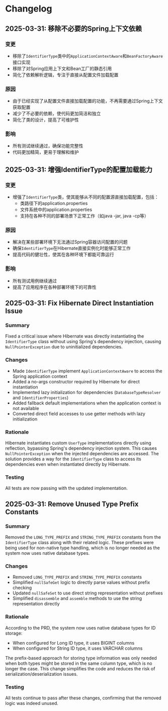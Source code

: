 # Changelog

## 2025-03-31: 移除不必要的Spring上下文依赖

### 变更

- 移除了`IdentifierType`类中的`ApplicationContextAware`和`BeanFactoryAware`接口实现
- 移除了对Spring应用上下文和Bean工厂的静态引用
- 简化了依赖解析逻辑，专注于直接从配置文件加载配置

### 原因

- 由于已经实现了从配置文件直接加载配置的功能，不再需要通过Spring上下文获取配置
- 减少了不必要的依赖，使代码更加简洁和独立
- 简化了类的设计，提高了可维护性

### 影响

- 所有测试继续通过，确保功能完整性
- 代码更加精简，更易于理解和维护

## 2025-03-31: 增强IdentifierType的配置加载能力

### 变更

- 增强了`IdentifierType`类，使其能够从不同的配置源直接加载配置，包括：
  - 类路径下的application.properties
  - 文件系统中的application.properties
  - 支持在各种不同的部署场景下正常工作（如java -jar, java -cp等）

### 原因

- 解决在某些部署环境下无法通过Spring容器访问配置的问题
- 确保`IdentifierType`在Hibernate直接实例化时能够正常工作
- 提高代码的健壮性，使其在各种环境下都能可靠运行

### 影响

- 所有测试用例继续通过
- 提高了应用程序在各种部署环境下的可靠性

## 2025-03-31: Fix Hibernate Direct Instantiation Issue

### Summary
Fixed a critical issue where Hibernate was directly instantiating the `IdentifierType` class without using Spring's dependency injection, causing `NullPointerException` due to uninitialized dependencies.

### Changes
- Made `IdentifierType` implement `ApplicationContextAware` to access the Spring application context
- Added a no-args constructor required by Hibernate for direct instantiation
- Implemented lazy initialization for dependencies (`DatabaseTypeResolver` and `IdentifierProperties`)
- Added fallback default implementations when the application context is not available
- Converted direct field accesses to use getter methods with lazy initialization

### Rationale
Hibernate instantiates custom `UserType` implementations directly using reflection, bypassing Spring's dependency injection system. This causes `NullPointerException` when the injected dependencies are accessed. The solution provides a way for the `IdentifierType` class to access its dependencies even when instantiated directly by Hibernate.

### Testing
All tests are now passing with the updated implementation.

## 2025-03-31: Remove Unused Type Prefix Constants

### Summary
Removed the `LONG_TYPE_PREFIX` and `STRING_TYPE_PREFIX` constants from the `IdentifierType` class along with their related logic. These prefixes were being used for non-native type handling, which is no longer needed as the system now uses native database types.

### Changes
- Removed `LONG_TYPE_PREFIX` and `STRING_TYPE_PREFIX` constants
- Simplified `nullSafeGet` logic to directly parse values without prefix checking
- Updated `nullSafeSet` to use direct string representation without prefixes
- Simplified `disassemble` and `assemble` methods to use the string representation directly

### Rationale
According to the PRD, the system now uses native database types for ID storage:
- When configured for Long ID type, it uses BIGINT columns
- When configured for String ID type, it uses VARCHAR columns

The prefix-based approach for storing type information was only needed when both types might be stored in the same column type, which is no longer the case. This change simplifies the code and reduces the risk of serialization/deserialization issues.

### Testing
All tests continue to pass after these changes, confirming that the removed logic was indeed unused. 